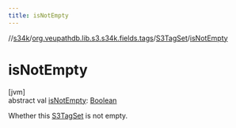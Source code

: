 ```yaml
---
title: isNotEmpty
---
```

//[s34k](../../../index.html)/[org.veupathdb.lib.s3.s34k.fields.tags](../index.html)/[S3TagSet](index.html)/[isNotEmpty](is-not-empty.html)



# isNotEmpty



[jvm]\
abstract val [isNotEmpty](is-not-empty.html): [Boolean](https://kotlinlang.org/api/latest/jvm/stdlib/kotlin/-boolean/index.html)



Whether this [S3TagSet](index.html) is not empty.




